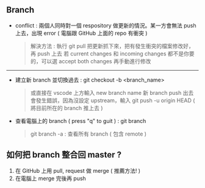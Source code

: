 ## Branch
- conflict : 兩個人同時對一個 respository 做更新的情況。某一方會無法 push 上去，出現 error ( 電腦跟 GitHub 上面的 repo 有衝突 )
  > 解決方法 : 執行 git pull 把更新抓下來，把有發生衝突的檔案修改好，再 push 上去
  > 若 current changes 和 incoming changes 都不是你要的，可以選 accept both changes 再手動進行修改
--------------

- 建立新 branch 並切換過去 : git checkout -b <branch_name>
  > 或直接在 vscode 上方輸入 new branch name
  > 新 branch push 出去會發生錯誤，因為沒設定 upstream，輸入 git push -u origin HEAD ( 將目前所在的 branch 推上去 )
- 查看電腦上的 branch ( press "q" to guit ) : git branch
  > git branch -a : 查看所有 branch ( 包含 remote )

## 如何把 branch 整合回 master ?
1. 在 GitHub 上用 pull, request 做 merge ( 推薦方法! )
2. 在電腦上 merge 完後再 push
